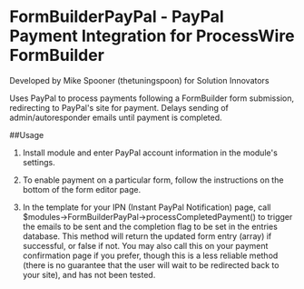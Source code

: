 # FormBuilderPayPal - PayPal Payment Integration for ProcessWire FormBuilder
Developed by Mike Spooner (thetuningspoon) for Solution Innovators

Uses PayPal to process payments following a FormBuilder form submission, redirecting to PayPal's site for payment. Delays sending of admin/autoresponder emails until payment is completed.

##Usage

1. Install module and enter PayPal account information in the module's settings. 

2. To enable payment on a particular form, follow the instructions on the bottom of the form editor page.

3. In the template for your IPN (Instant PayPal Notification) page, call $modules->FormBuilderPayPal->processCompletedPayment() to trigger the emails to be sent and the completion flag to be set in the entries database. This method will return the updated form entry (array) if successful, or false if not. You may also call this on your payment confirmation page if you prefer, though this is a less reliable method (there is no guarantee that the user will wait to be redirected back to your site), and has not been tested.